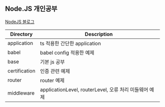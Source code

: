 ## Node.JS 개인공부
[NodeJS 블로그](https://www.notion.so/Node-js-6157bb10388d4246ad6694f12ad1ca55)

|Directory|Description|
|---|---|
|application|ts 적용한 간단한 application|
|babel|babel config 적용한 예제|
|base|기본 js 공부|
|certification|인증 관련 예제|
|router|router 예제|
|middleware|applicationLevel, routerLevel, 오류 처리 미들웨어 예제|
